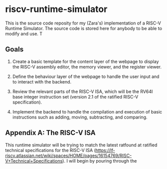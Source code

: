 # riscv-runtime-simulator

This is the source code reposity for my (Zara's) implementation of a RISC-V Runtime Simulator. The source code is stored here for anybody to be able to modify and use. T

## Goals
1. Create a basic template for the content layer of the webpage to display the RISC-V assembly editor, the memory viewer, and the register viewer.

2. Define the behaviour layer of the webpage to handle the user input and to interact with the backend.

3. Review the relevant parts of the RISC-V ISA, which will be the RV64I base integer instruction set (version 2.1 of the ratified RISC-V specification).

4. Implement the backend to handle the compilation and execution of basic instructions such as adding, moving, subtracting, and comparing.

## Appendix A: The RISC-V ISA
This runtime simulator will be trying to match the latest ratfound at ratified technical specifications for the RISC-V ISA (https://lf-riscv.atlassian.net/wiki/spaces/HOME/pages/16154769/RISC-V+Technical+Specifications). I will begin by pouring through the 